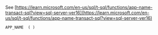 See [https://learn.microsoft.com/en-us/sql/t-sql/functions/app-name-transact-sql?view=sql-server-ver16](https://learn.microsoft.com/en-us/sql/t-sql/functions/app-name-transact-sql?view=sql-server-ver16)
```
APP_NAME  ( )
```
